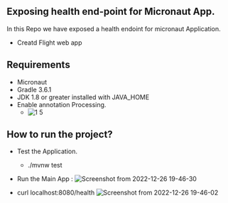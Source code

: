 ## Exposing health end-point for Micronaut App.

<!-- wp:paragraph -->
<p>In this Repo we have exposed a health endoint for micronaut Application. </p>
<!-- /wp:paragraph -->

- Creatd Flight web app


## Requirements
- Micronaut
- Gradle 3.6.1 
- JDK 1.8 or greater installed with JAVA_HOME
- Enable annotation Processing.
  - ![1 5](https://user-images.githubusercontent.com/85616604/196144615-83ca2d81-667f-4832-9783-9575cee4dce6.png)

## How to run the project?

- Test the Application.
  - ./mvnw test

- Run the Main App : 
   ![Screenshot from 2022-12-26 19-46-30](https://user-images.githubusercontent.com/85616604/209557762-c8e22e42-39a7-464c-ba71-50570b22f94c.png)
 
- curl localhost:8080/health 
   ![Screenshot from 2022-12-26 19-46-02](https://user-images.githubusercontent.com/85616604/209557827-3c96e2c8-5392-4b39-9953-6f4550e28016.png)





